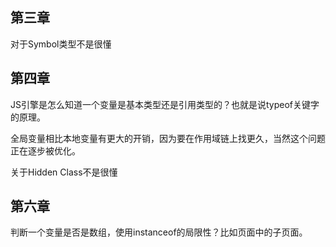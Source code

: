 ## 第三章

对于Symbol类型不是很懂

## 第四章

JS引擎是怎么知道一个变量是基本类型还是引用类型的？也就是说typeof关键字的原理。

全局变量相比本地变量有更大的开销，因为要在作用域链上找更久，当然这个问题正在逐步被优化。

关于Hidden Class不是很懂



## 第六章

判断一个变量是否是数组，使用instanceof的局限性？比如页面中的子页面。